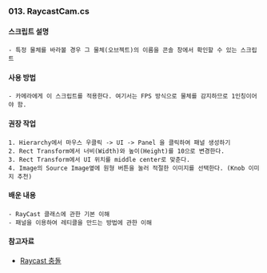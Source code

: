 ### 013. RaycastCam.cs

#### 스크립트 설명
	- 특정 물체를 바라볼 경우 그 물체(오브젝트)의 이름을 콘솔 창에서 확인할 수 있는 스크립트


#### 사용 방법 
	- 카메라에게 이 스크립트를 적용한다. 여기서는 FPS 방식으로 물체를 감지하므로 1인칭이어야 함.


#### 권장 작업 
	1. Hierarchy에서 마우스 우클릭 -> UI -> Panel 을 클릭하여 패널 생성하기
	2. Rect Transform에서 너비(Width)와 높이(Height)를 10으로 변경한다.
	3. Rect Transform에서 UI 위치를 middle center로 맞춘다.
	4. Image의 Source Image옆에 원형 버튼을 눌러 적절한 이미지를 선택한다. (Knob 이미지 추천)


#### 배운 내용
	- RayCast 클래스에 관한 기본 이해
	- 패널을 이용하여 레티클을 만드는 방법에 관한 이해


#### 참고자료
 - [Raycast 충돌](https://chameleonstudio.tistory.com/63)